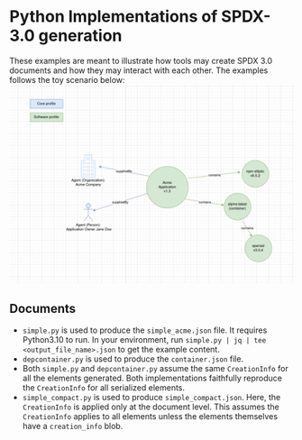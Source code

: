 # Python Implementations of SPDX-3.0 generation

These examples are meant to illustrate how tools may create SPDX 3.0 documents and how they may interact with each other. The examples follows the toy scenario below:
![image](simple_app.png)

## Documents

- `simple.py` is used to produce the `simple_acme.json` file. It requires Python3.10 to run. In your environment, run `simple.py | jq | tee <output_file_name>.json` to get the example content.
- `depcontainer.py` is used to produce the `container.json` file.
- Both `simple.py` and `depcontainer.py` assume the same `CreationInfo` for all the elements generated. Both implementations faithfully reproduce the `CreationInfo` for all serialized elements.
- `simple_compact.py` is used to produce `simple_compact.json`. Here, the `CreationInfo` is applied only at the document level. This assumes the `CreationInfo` applies to all elements unless the elements themselves have a `creation_info` blob.
